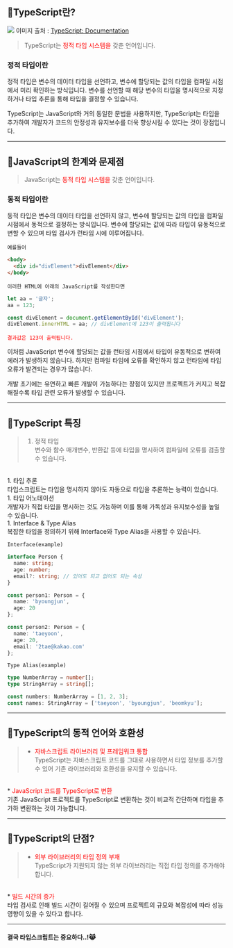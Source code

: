 ## 🦮TypeScript란?

<img src="/images/publishing_study/01/image01.webp"/> 이미지 출처 : [TypeScript: Documentation](https://www.typescriptlang.org/ko/docs/handbook/release-notes/typescript-3-9.html)

> TypeScript는 <span style='color: #ff0000;'>정적 타입 시스템을</span> 갖춘 언어입니다.

### 정적 타입이란
정적 타입은 변수의 데이터 타입을 선언하고, 변수에 할당되는 값의 타입을 컴파일 시점에서 미리 확인하는 방식입니다. 변수를 선언할 때 해당 변수의 타입을 명시적으로 지정하거나 타입 추론을 통해 타입을 결정할 수 있습니다.

TypeScript는 JavaScript와 거의 동일한 문법을 사용하지만, TypeScript는 타입을 추가하여 개발자가 코드의 안정성과 유지보수를 더욱 향상시킬 수 있다는 것이 장점입니다.

---
## 🦮JavaScript의 한계와 문제점

>JavaScript는 <span style='color: #ff0000;'>동적 타입 시스템을</span> 갖춘 언어입니다.

### 동적 타입이란
동적 타입은 변수의 데이터 타입을 선언하지 않고, 변수에 할당되는 값의 타입을 컴파일 시점에서 동적으로 결정하는 방식입니다. 변수에 할당되는 값에 따라 타입이 유동적으로 변할 수 있으며 타입 검사가 런타임 시에 이루어집니다.

`예를들어`

```html
<body>
  <div id="divElement">divElement</div>
</body>
```

`이러한 HTML에 아래의 JavaScript를 작성한다면`


```javascript
let aa = '글자';
aa = 123;

const divElement = document.getElementById('divElement');
divElement.innerHTML = aa; // divElement에 123이 출력됩니다
```

<span style='color: #ff0000;'>`결과값은 123이 출력됩니다.`</span>

이처럼 JavaScript 변수에 할당되는 값을 런타임 시점에서 타입이 유동적으로 변하여 에러가 발생하지 않습니다. 하지만 컴파일 타임에 오류를 확인하지 않고 런타임에 타입 오류가 발견되는 경우가 많습니다.

개발 초기에는 유연하고 빠른 개발이 가능하다는 장점이 있지만 프로젝트가 커지고 복잡해질수록 타입 관련 오류가 발생할 수 있습니다.

---

## 🦮TypeScript 특징

> 1. 정적 타입<br/>변수와 함수 매개변수, 반환값 등에 타입을 명시하여 컴파일에 오류를 검출할 수 있습니다.
<br/>
1. 타입 추론<br/>타입스크립트는 타입을 명시하지 않아도 자동으로 타입을 추론하는 능력이 있습니다.
<br/>
1. 타입 어노테이션<br/>개발자가 직접 타입을 명시하는 것도 가능하며 이를 통해 가독성과 유지보수성을 높일 수 있습니다.
<br/>
1. Interface & Type Alias<br/>복잡한 타입을 정의하기 위해 Interface와 Type Alias을 사용할 수 있습니다.

`Interface(example)`

```typescript
interface Person {
  name: string;
  age: number;
  email?: string; // 있어도 되고 없어도 되는 속성
}

const person1: Person = {
  name: 'byoungjun',
  age: 20
};

const person2: Person = {
  name: 'taeyoon',
  age: 20,
  email: '2tae@kakao.com'
};
```

`Type Alias(example)`

```typescript
type NumberArray = number[];
type StringArray = string[];

const numbers: NumberArray = [1, 2, 3];
const names: StringArray = ['taeyoon', 'byoungjun', 'beomkyu'];
```

---

## 🦮TypeScript의 동적 언어와 호환성

> * <span style='color: #ff0000'>자바스크립트 라이브러리 및 프레임워크 통합</span><br/>TypeScript는 자바스크립트 코드를 그대로 사용하면서 타입 정보를 추가할 수 있어 기존 라이브러리와 호환성을 유지할 수 있습니다.
<br/>
* <span style='color: #ff0000'>JavaScript 코드를 TypeScript로 변환</span><br/>기존 JavaScript 프로젝트를 TypeScript로 변환하는 것이 비교적 간단하며 타입을 추가하 변환하는 것이 가능합니다.

---

## 🦮TypeScript의 단점?

> * <span style='color: #ff0000'>외부 라이브러리의 타입 정의 부재</span><br/>TypeScript가 지원되지 않는 외부 라이브러리는 직접 타입 정의를 추가해야 합니다.
<br/>
* <span style='color: #ff0000'>빌드 시간의 증가</span><br/>타입 검사로 인해 빌드 시간이 길어질 수 있으며 프로젝트의 규모와 복잡성에 따라 성능 영향이 있을 수 있다고 합니다.

---

#### 결국 타입스크립트는 중요하다..!😹